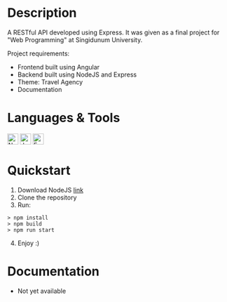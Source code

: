 # Description

A RESTful API developed using Express. It was given as a final project for "Web Programming" at Singidunum University.

Project requirements:
- Frontend built using Angular
- Backend built using NodeJS and Express
- Theme: Travel Agency
- Documentation

# Languages & Tools

<p>
<img src="https://cdn.jsdelivr.net/gh/devicons/devicon/icons/nodejs/nodejs-original.svg" width=25 alt="NodeJS">
<img src="https://cdn.jsdelivr.net/gh/devicons/devicon/icons/javascript/javascript-original.svg" width=25 alt="JavaScript">
<img src="https://cdn.jsdelivr.net/gh/devicons/devicon/icons/express/express-original.svg" width=25 alt="Express">
</p>

# Quickstart
1. Download NodeJS [link](https://nodejs.org/en/)
2. Clone the repository
3. Run:
```
> npm install
> npm build
> npm run start
```
4. Enjoy :)

# Documentation

- Not yet available